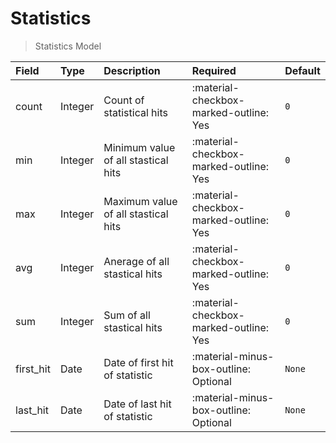 [comment]: # (AUTOGENERATED MARKDOWN CONTENT. UPDATES TO ODM DOCUMENTATION SHOULD BE DONE THROUGH ASSEMBLYLINE-BASE REPO!)
# Statistics
> Statistics Model

| Field | Type | Description | Required | Default |
| :--- | :--- | :--- | :--- | :--- |
| count | Integer | Count of statistical hits | :material-checkbox-marked-outline: Yes | `0` |
| min | Integer | Minimum value of all stastical hits | :material-checkbox-marked-outline: Yes | `0` |
| max | Integer | Maximum value of all stastical hits | :material-checkbox-marked-outline: Yes | `0` |
| avg | Integer | Anerage of all stastical hits | :material-checkbox-marked-outline: Yes | `0` |
| sum | Integer | Sum of all stastical hits | :material-checkbox-marked-outline: Yes | `0` |
| first_hit | Date | Date of first hit of statistic | :material-minus-box-outline: Optional | `None` |
| last_hit | Date | Date of last hit of statistic | :material-minus-box-outline: Optional | `None` |



